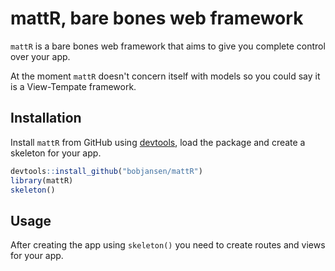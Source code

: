 # mattR, bare bones web framework

`mattR` is a bare bones web framework that aims to give you complete control 
over your app.

At the moment `mattR` doesn't concern itself with models so you could say it is
a View-Tempate framework.

## Installation

Install `mattR` from GitHub using 
[devtools](https://cran.r-project.org/web/packages/devtools/index.html), load
the package and create a skeleton for your app.

```R
devtools::install_github("bobjansen/mattR")
library(mattR)
skeleton()
```

## Usage

After creating the app using `skeleton()` you need to create routes and views
for your app.

